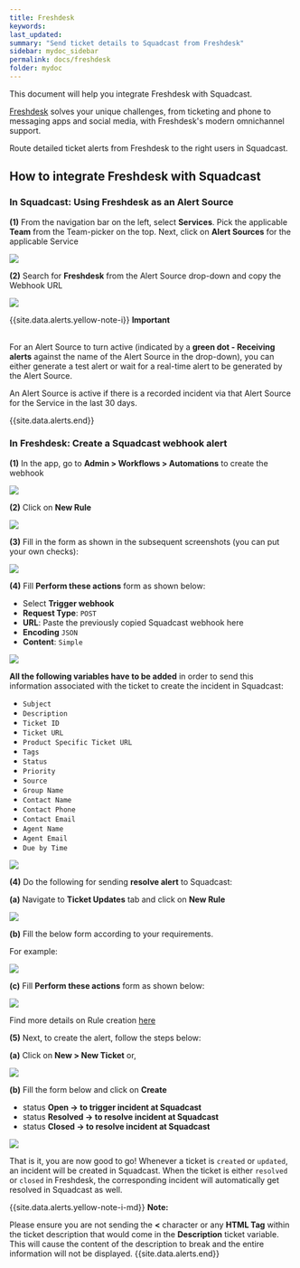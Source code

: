 ```yaml
---
title: Freshdesk
keywords: 
last_updated: 
summary: "Send ticket details to Squadcast from Freshdesk"
sidebar: mydoc_sidebar
permalink: docs/freshdesk
folder: mydoc
---
```


This document will help you integrate Freshdesk with Squadcast.

[Freshdesk](https://freshdesk.com/) solves your unique challenges, from ticketing and phone to messaging apps and social media, with Freshdesk's modern omnichannel support.

Route detailed ticket alerts from Freshdesk to the right users in Squadcast.

## How to integrate Freshdesk with Squadcast

### In Squadcast: Using Freshdesk as an Alert Source

**(1)** From the navigation bar on the left, select **Services**. Pick the applicable **Team** from the Team-picker on the top. Next, click on **Alert Sources** for the applicable Service

![](../../.gitbook/assets/alert\_source\_1.png)

**(2)** Search for **Freshdesk** from the Alert Source drop-down and copy the Webhook URL

![](../../.gitbook/assets/freshdesk\_1.png)

{{site.data.alerts.yellow-note-i}}
<b>Important</b><br/><br/>
<p>For an Alert Source to turn active (indicated by a <b>green dot - Receiving alerts</b> against the name of the Alert Source in the drop-down), you can either generate a test alert or wait for a real-time alert to be generated by the Alert Source.</p>
<p>An Alert Source is active if there is a recorded incident via that Alert Source for the Service in the last 30 days.</p>
{{site.data.alerts.end}}

### In Freshdesk: Create a Squadcast webhook alert

**(1)** In the app, go to **Admin > Workflows > Automations** to create the webhook

![](../../.gitbook/assets/freshdesk\_2.png)

**(2)** Click on **New Rule**

![](../../.gitbook/assets/freshdesk\_3.png)

**(3)** Fill in the form as shown in the subsequent screenshots (you can put your own checks):

![](../../.gitbook/assets/freshdesk\_4.png)

**(4)** Fill **Perform these actions** form as shown below:

- Select **Trigger webhook**
- **Request Type**: `POST`
- **URL**: Paste the previously copied Squadcast webhook here
- **Encoding** `JSON`
- **Content**: `Simple`

![](../../.gitbook/assets/freshdesk\_5.png)

**All the following variables have to be added** in order to send this information associated with the ticket to create the incident in Squadcast:
- `Subject`
- `Description`
- `Ticket ID`
- `Ticket URL`
- `Product Specific Ticket URL`
- `Tags`
- `Status`
- `Priority`
- `Source`
- `Group Name`
- `Contact Name`
- `Contact Phone`
- `Contact Email`
- `Agent Name`
- `Agent Email`
- `Due by Time`

![](../../.gitbook/assets/freshdesk\_6.png)

**(4)** Do the following for sending **resolve alert** to Squadcast:

**(a)** Navigate to **Ticket Updates** tab and click on **New Rule**

![](../../.gitbook/assets/freshdesk\_7.png)

**(b)** Fill the below form according to your requirements. 

For example:

![](../../.gitbook/assets/freshdesk\_8.png)

**(c)** Fill **Perform these actions** form as shown below: 

![](../../.gitbook/assets/freshdesk\_9.png)

Find more details on Rule creation [here](https://support.freshdesk.com/support/solutions/articles/132589)

**(5)** Next, to create the alert, follow the steps below: 

**(a)** Click on **New > New Ticket** or,

![](../../.gitbook/assets/freshdesk\_10.png)

**(b)** Fill the form below and click on **Create**

- status **Open -> to trigger incident at Squadcast**
- status **Resolved -> to resolve incident at Squadcast**
- status **Closed -> to resolve incident at Squadcast**

![](../../.gitbook/assets/freshdesk\_11.png)

That is it, you are now good to go! Whenever a ticket is `created` or `updated`, an incident will be created in Squadcast. When the ticket is either `resolved` or `closed` in Freshdesk, the corresponding incident will automatically get resolved in Squadcast as well.

{{site.data.alerts.yellow-note-i-md}}
**Note:**

Please ensure you are not sending the **<** character or any **HTML Tag** within the ticket description that would come in the **Description** ticket variable. This will cause the content of the description to break and the entire information will not be displayed.
{{site.data.alerts.end}}